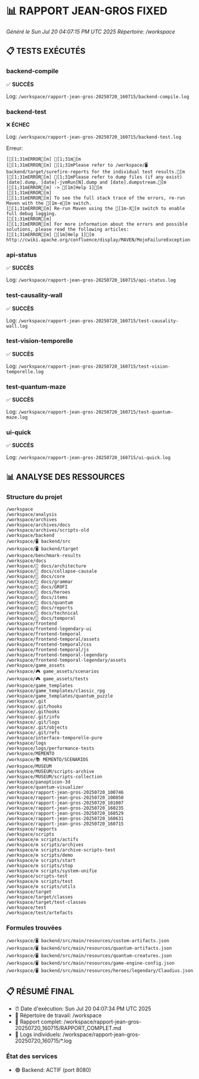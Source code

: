 # 📊 RAPPORT JEAN-GROS FIXED
*Généré le Sun Jul 20 04:07:15 PM UTC 2025*
*Répertoire: /workspace*

## 📋 TESTS EXÉCUTÉS

### backend-compile

✅ **SUCCÈS**

Log: `/workspace/rapport-jean-gros-20250720_160715/backend-compile.log`

### backend-test

❌ **ÉCHEC**

Log: `/workspace/rapport-jean-gros-20250720_160715/backend-test.log`

Erreur:
```
[[1;31mERROR[m] [1;31m[m
[[1;31mERROR[m] [1;31mPlease refer to /workspace/🖥️ backend/target/surefire-reports for the individual test results.[m
[[1;31mERROR[m] [1;31mPlease refer to dump files (if any exist) [date].dump, [date]-jvmRun[N].dump and [date].dumpstream.[m
[[1;31mERROR[m] -> [1m[Help 1][m
[[1;31mERROR[m] 
[[1;31mERROR[m] To see the full stack trace of the errors, re-run Maven with the [1m-e[m switch.
[[1;31mERROR[m] Re-run Maven using the [1m-X[m switch to enable full debug logging.
[[1;31mERROR[m] 
[[1;31mERROR[m] For more information about the errors and possible solutions, please read the following articles:
[[1;31mERROR[m] [1m[Help 1][m http://cwiki.apache.org/confluence/display/MAVEN/MojoFailureException
```

### api-status

✅ **SUCCÈS**

Log: `/workspace/rapport-jean-gros-20250720_160715/api-status.log`

### test-causality-wall

✅ **SUCCÈS**

Log: `/workspace/rapport-jean-gros-20250720_160715/test-causality-wall.log`

### test-vision-temporelle

✅ **SUCCÈS**

Log: `/workspace/rapport-jean-gros-20250720_160715/test-vision-temporelle.log`

### test-quantum-maze

✅ **SUCCÈS**

Log: `/workspace/rapport-jean-gros-20250720_160715/test-quantum-maze.log`

### ui-quick

✅ **SUCCÈS**

Log: `/workspace/rapport-jean-gros-20250720_160715/ui-quick.log`


## 📊 ANALYSE DES RESSOURCES

### Structure du projet
```
/workspace
/workspace/analysis
/workspace/archives
/workspace/archives/docs
/workspace/archives/scripts-old
/workspace/backend
/workspace/🖥️ backend/src
/workspace/🖥️ backend/target
/workspace/benchmark-results
/workspace/docs
/workspace/📖 docs/architecture
/workspace/📖 docs/collapse-causale
/workspace/📖 docs/core
/workspace/📖 docs/grammar
/workspace/📖 docs/GROFI
/workspace/📖 docs/heroes
/workspace/📖 docs/items
/workspace/📖 docs/quantum
/workspace/📖 docs/reports
/workspace/📖 docs/technical
/workspace/📖 docs/temporal
/workspace/frontend
/workspace/frontend-legendary-ui
/workspace/frontend-temporal
/workspace/frontend-temporal/assets
/workspace/frontend-temporal/css
/workspace/frontend-temporal/js
/workspace/frontend-temporal-legendary
/workspace/frontend-temporal-legendary/assets
/workspace/game_assets
/workspace/🎮 game_assets/scenarios
/workspace/🎮 game_assets/tests
/workspace/game_templates
/workspace/game_templates/classic_rpg
/workspace/game_templates/quantum_puzzle
/workspace/.git
/workspace/.git/hooks
/workspace/.githooks
/workspace/.git/info
/workspace/.git/logs
/workspace/.git/objects
/workspace/.git/refs
/workspace/interface-temporelle-pure
/workspace/logs
/workspace/logs/performance-tests
/workspace/MEMENTO
/workspace/📚 MEMENTO/SCENARIOS
/workspace/MUSEUM
/workspace/MUSEUM/scripts-archive
/workspace/MUSEUM/scripts-collection
/workspace/panopticon-3d
/workspace/quantum-visualizer
/workspace/rapport-jean-gros-20250720_100746
/workspace/rapport-jean-gros-20250720_100850
/workspace/rapport-jean-gros-20250720_101007
/workspace/rapport-jean-gros-20250720_160235
/workspace/rapport-jean-gros-20250720_160529
/workspace/rapport-jean-gros-20250720_160631
/workspace/rapport-jean-gros-20250720_160715
/workspace/rapports
/workspace/scripts
/workspace/⚙️ scripts/actifs
/workspace/⚙️ scripts/archives
/workspace/⚙️ scripts/archive-scripts-test
/workspace/⚙️ scripts/demo
/workspace/⚙️ scripts/start
/workspace/⚙️ scripts/stop
/workspace/⚙️ scripts/system-unifie
/workspace/scripts-test
/workspace/⚙️ scripts/test
/workspace/⚙️ scripts/utils
/workspace/target
/workspace/target/classes
/workspace/target/test-classes
/workspace/test
/workspace/test/artefacts
```

### Formules trouvées
```
/workspace/🖥️ backend/src/main/resources/custom-artifacts.json
/workspace/🖥️ backend/src/main/resources/quantum-artifacts.json
/workspace/🖥️ backend/src/main/resources/quantum-creatures.json
/workspace/🖥️ backend/src/main/resources/game-engine-config.json
/workspace/🖥️ backend/src/main/resources/heroes/legendary/Claudius.json
```

## 📋 RÉSUMÉ FINAL

- ⏰ Date d'exécution: Sun Jul 20 04:07:34 PM UTC 2025
- 📂 Répertoire de travail: /workspace
- 📁 Rapport complet: /workspace/rapport-jean-gros-20250720_160715/RAPPORT_COMPLET.md
- 📄 Logs individuels: /workspace/rapport-jean-gros-20250720_160715/*.log

### État des services
- 🟢 Backend: ACTIF (port 8080)

